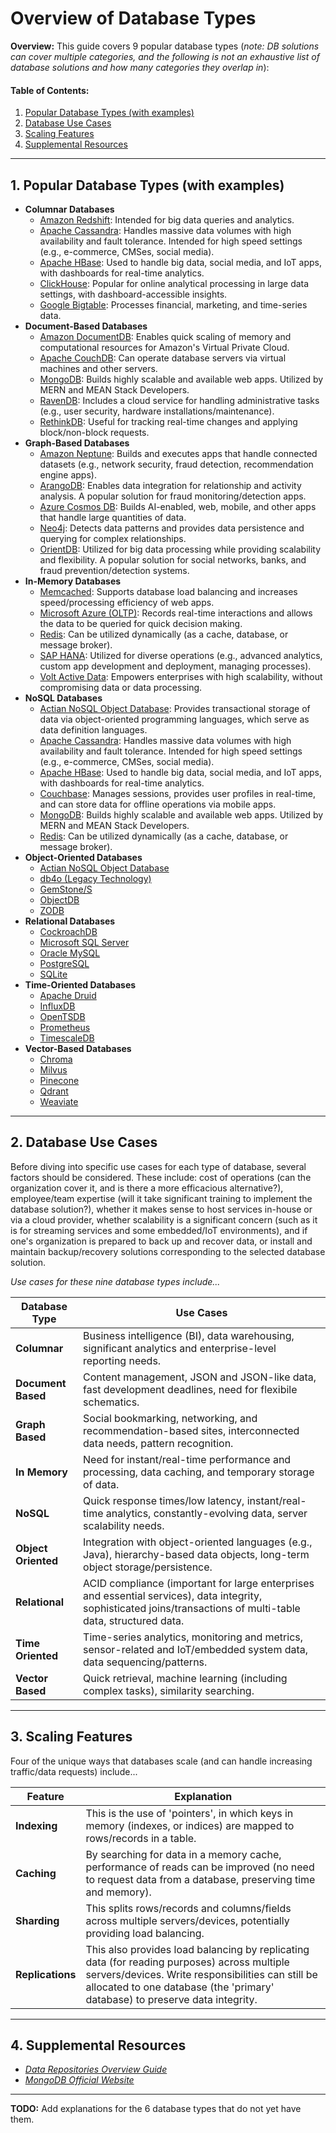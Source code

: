 # Overview of Database Types
  
**Overview:** This guide covers 9 popular database types (*note: DB solutions can cover multiple categories, and the following is not an exhaustive list of database solutions and how many categories they overlap in*):

#### Table of Contents:

1. [Popular Database Types (with examples)](#popular-db)
2. [Database Use Cases](#use-cases)
3. [Scaling Features](#scaling)
4. [Supplemental Resources](#supplemental)
  
<hr />
  
## 1. <a name="popular-db">Popular Database Types (with examples)</a>
  
* **Columnar Databases**
    - [Amazon Redshift](https://aws.amazon.com/redshift/): Intended for big data queries and analytics.
    - [Apache Cassandra](https://cassandra.apache.org/_/index.html): Handles massive data volumes with high availability and fault tolerance. Intended for high speed settings (e.g., e-commerce, CMSes, social media).
    - [Apache HBase](https://hbase.apache.org/): Used to handle big data, social media, and IoT apps, with dashboards for real-time analytics.
    - [ClickHouse](https://clickhouse.com/): Popular for online analytical processing in large data settings, with dashboard-accessible insights.
    - [Google Bigtable](https://cloud.google.com/bigtable): Processes financial, marketing, and time-series data.
* **Document-Based Databases**
    - [Amazon DocumentDB](https://aws.amazon.com/documentdb/): Enables quick scaling of memory and computational resources for Amazon's Virtual Private Cloud.
    - [Apache CouchDB](https://couchdb.apache.org/): Can operate database servers via virtual machines and other servers.
    - [MongoDB](https://www.mongodb.com/): Builds highly scalable and available web apps. Utilized by MERN and MEAN Stack Developers.
    - [RavenDB](https://ravendb.net/): Includes a cloud service for handling administrative tasks (e.g., user security, hardware installations/maintenance).
    - [RethinkDB](https://rethinkdb.com/): Useful for tracking real-time changes and applying block/non-block requests.
* **Graph-Based Databases**
    - [Amazon Neptune](https://aws.amazon.com/neptune/): Builds and executes apps that handle connected datasets (e.g., network security, fraud detection, recommendation engine apps).
    - [ArangoDB](https://arangodb.com/): Enables data integration for relationship and activity analysis. A popular solution for fraud monitoring/detection apps.
    - [Azure Cosmos DB](https://azure.microsoft.com/en-us/products/cosmos-db): Builds AI-enabled, web, mobile, and other apps that handle large quantities of data.
    - [Neo4j](https://neo4j.com/): Detects data patterns and provides data persistence and querying for complex relationships.
    - [OrientDB](https://orientdb.org/): Utilized for big data processing while providing scalability and flexibility. A popular solution for social networks, banks, and fraud prevention/detection systems.
* **In-Memory Databases**
    - [Memcached](https://memcached.org/): Supports database load balancing and increases speed/processing efficiency of web apps.
    - [Microsoft Azure (OLTP)](https://learn.microsoft.com/en-us/azure/architecture/data-guide/relational-data/online-transaction-processing): Records real-time interactions and allows the data to be queried for quick decision making.
    - [Redis](https://redis.io/): Can be utilized dynamically (as a cache, database, or message broker).
    - [SAP HANA](https://www.sap.com/products/data-cloud/hana/what-is-sap-hana.html): Utilized for diverse operations (e.g., advanced analytics, custom app development and deployment, managing processes).
    - [Volt Active Data](https://www.voltactivedata.com/): Empowers enterprises with high scalability, without compromising data or data processing.
* **NoSQL Databases**
    - [Actian NoSQL Object Database](https://www.actian.com/databases/nosql/): Provides transactional storage of data via object-oriented programming languages, which serve as data definition languages.
    - [Apache Cassandra](https://cassandra.apache.org/_/index.html):  Handles massive data volumes with high availability and fault tolerance. Intended for high speed settings (e.g., e-commerce, CMSes, social media).
    - [Apache HBase](https://hbase.apache.org/): Used to handle big data, social media, and IoT apps, with dashboards for real-time analytics.
    - [Couchbase](https://www.couchbase.com/): Manages sessions, provides user profiles in real-time, and can store data for offline operations via mobile apps.
    - [MongoDB](https://www.mongodb.com/): Builds highly scalable and available web apps. Utilized by MERN and MEAN Stack Developers.
    - [Redis](https://redis.io/): Can be utilized dynamically (as a cache, database, or message broker).
* **Object-Oriented Databases**
    - [Actian NoSQL Object Database](https://www.actian.com/databases/nosql/)
    - [db4o (Legacy Technology)](https://dbdb.io/db/db4o)
    - [GemStone/S](https://gemtalksystems.com/products/gs64/)
    - [ObjectDB](https://www.objectdb.com/)
    - [ZODB](https://zodb.org/en/latest/)
* **Relational Databases**
    - [CockroachDB](https://www.cockroachlabs.com/)
    - [Microsoft SQL Server](https://www.microsoft.com/en-us/sql-server)
    - [Oracle MySQL](https://www.mysql.com/)
    - [PostgreSQL](https://www.postgresql.org/)
    - [SQLite](https://www.sqlite.org/)
* **Time-Oriented Databases**
    - [Apache Druid](https://druid.apache.org/)
    - [InfluxDB](https://www.influxdata.com/)
    - [OpenTSDB](https://opentsdb.net/)
    - [Prometheus](https://prometheus.io/)
    - [TimescaleDB](https://www.timescale.com/)
* **Vector-Based Databases**
    - [Chroma](https://www.trychroma.com/)
    - [Milvus](https://milvus.io/)
    - [Pinecone](https://www.pinecone.io/)
    - [Qdrant](https://qdrant.tech/)
    - [Weaviate](https://weaviate.io/)
  
<hr />

## 2. <a name="use-cases">Database Use Cases</a>
  
Before diving into specific use cases for each type of database, several factors should be considered. These include: cost of operations (can the organization cover it, and is there a more efficacious alternative?), employee/team expertise (will it take significant training to implement the database solution?), whether it makes sense to host services in-house or via a cloud provider, whether scalability is a significant concern (such as it is for streaming services and some embedded/IoT environments), and if one's organization is prepared to back up and recover data, or install and maintain backup/recovery solutions corresponding to the selected database solution.
  
*Use cases for these nine database types include...*
  
| Database Type | Use Cases |
| ------- | ------- |
| **Columnar** | Business intelligence (BI), data warehousing, significant analytics and enterprise-level reporting needs. |
| **Document Based** | Content management, JSON and JSON-like data, fast development deadlines, need for flexibile schematics. |
| **Graph Based** | Social bookmarking, networking, and recommendation-based sites, interconnected data needs, pattern recognition. |
| **In Memory** | Need for instant/real-time performance and processing, data caching, and temporary storage of data. | 
| **NoSQL** | Quick response times/low latency, instant/real-time analytics, constantly-evolving data, server scalability needs. |
| **Object Oriented** | Integration with object-oriented languages (e.g., Java), hierarchy-based data objects, long-term object storage/persistence. |
| **Relational** | ACID compliance (important for large enterprises and essential services), data integrity, sophisticated joins/transactions of multi-table data, structured data. |
| **Time Oriented** | Time-series analytics, monitoring and metrics, sensor-related and IoT/embedded system data, data sequencing/patterns. |
| **Vector Based** | Quick retrieval, machine learning (including complex tasks), similarity searching. |

<hr />  

## 3. <a name="scaling">Scaling Features</a>
  
Four of the unique ways that databases scale (and can handle increasing traffic/data requests) include...
    
| Feature | Explanation |
| ------ | ------ |
| **Indexing** | This is the use of 'pointers', in which keys in memory (indexes, or indices) are mapped to rows/records in a table. |
| **Caching** | By searching for data in a memory cache, performance of reads can be improved (no need to request data from a database, preserving time and memory). |
| **Sharding** | This splits rows/records and columns/fields across multiple servers/devices, potentially providing load balancing. |
| **Replications** | This also provides load balancing by replicating data (for reading purposes) across multiple servers/devices. Write responsibilities can still be allocated to one database (the 'primary' database) to preserve data integrity. |
  
<hr />
  
## 4. <a name="supplemental">Supplemental Resources</a>
  
* *[Data Repositories Overview Guide](https://github.com/chaseofthejungle/data-repositories-overview)*
* *[MongoDB Official Website](https://www.mongodb.com/)*

<hr />

**TODO:** Add explanations for the 6 database types that do not yet have them.
